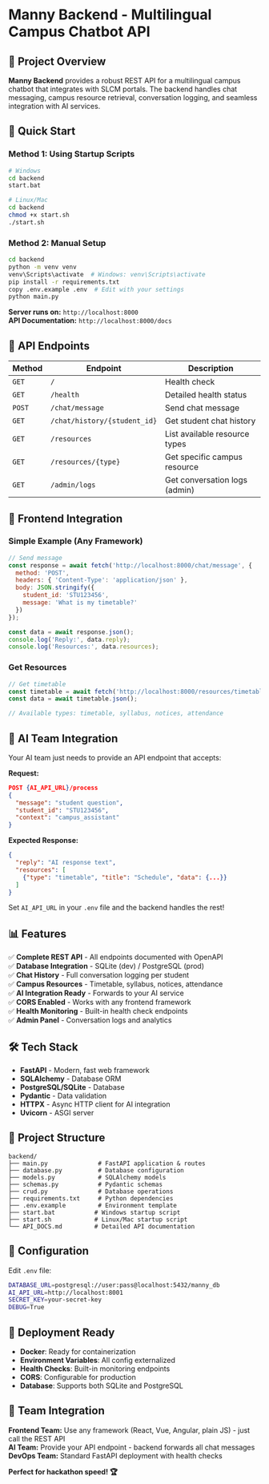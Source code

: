 # Manny Backend - Multilingual Campus Chatbot API

## 🎯 Project Overview

**Manny Backend** provides a robust REST API for a multilingual campus chatbot that integrates with SLCM portals. The backend handles chat messaging, campus resource retrieval, conversation logging, and seamless integration with AI services.

## 🚀 Quick Start

### Method 1: Using Startup Scripts
```bash
# Windows
cd backend
start.bat

# Linux/Mac  
cd backend
chmod +x start.sh
./start.sh
```

### Method 2: Manual Setup
```bash
cd backend
python -m venv venv
venv\Scripts\activate  # Windows: venv\Scripts\activate
pip install -r requirements.txt
copy .env.example .env  # Edit with your settings
python main.py
```

**Server runs on:** `http://localhost:8000`  
**API Documentation:** `http://localhost:8000/docs`

## 📡 API Endpoints

| Method | Endpoint | Description |
|--------|----------|-------------|
| `GET` | `/` | Health check |
| `GET` | `/health` | Detailed health status |
| `POST` | `/chat/message` | Send chat message |
| `GET` | `/chat/history/{student_id}` | Get student chat history |
| `GET` | `/resources` | List available resource types |
| `GET` | `/resources/{type}` | Get specific campus resource |
| `GET` | `/admin/logs` | Get conversation logs (admin) |

## 🔌 Frontend Integration

### Simple Example (Any Framework)
```javascript
// Send message
const response = await fetch('http://localhost:8000/chat/message', {
  method: 'POST',
  headers: { 'Content-Type': 'application/json' },
  body: JSON.stringify({
    student_id: 'STU123456',
    message: 'What is my timetable?'
  })
});

const data = await response.json();
console.log('Reply:', data.reply);
console.log('Resources:', data.resources);
```

### Get Resources
```javascript
// Get timetable
const timetable = await fetch('http://localhost:8000/resources/timetable');
const data = await timetable.json();

// Available types: timetable, syllabus, notices, attendance
```

## 🤖 AI Team Integration

Your AI team just needs to provide an API endpoint that accepts:

**Request:**
```json
POST {AI_API_URL}/process
{
  "message": "student question",
  "student_id": "STU123456",
  "context": "campus_assistant"
}
```

**Expected Response:**
```json
{
  "reply": "AI response text",
  "resources": [
    {"type": "timetable", "title": "Schedule", "data": {...}}
  ]
}
```

Set `AI_API_URL` in your `.env` file and the backend handles the rest!

## 📊 Features

✅ **Complete REST API** - All endpoints documented with OpenAPI  
✅ **Database Integration** - SQLite (dev) / PostgreSQL (prod)  
✅ **Chat History** - Full conversation logging per student  
✅ **Campus Resources** - Timetable, syllabus, notices, attendance  
✅ **AI Integration Ready** - Forwards to your AI service  
✅ **CORS Enabled** - Works with any frontend framework  
✅ **Health Monitoring** - Built-in health check endpoints  
✅ **Admin Panel** - Conversation logs and analytics  

## 🛠 Tech Stack

- **FastAPI** - Modern, fast web framework
- **SQLAlchemy** - Database ORM  
- **PostgreSQL/SQLite** - Database
- **Pydantic** - Data validation
- **HTTPX** - Async HTTP client for AI integration
- **Uvicorn** - ASGI server

## 📁 Project Structure

```
backend/
├── main.py              # FastAPI application & routes
├── database.py          # Database configuration  
├── models.py            # SQLAlchemy models
├── schemas.py           # Pydantic schemas
├── crud.py              # Database operations
├── requirements.txt     # Python dependencies
├── .env.example         # Environment template
├── start.bat           # Windows startup script
├── start.sh            # Linux/Mac startup script
└── API_DOCS.md         # Detailed API documentation
```

## 🔧 Configuration

Edit `.env` file:
```bash
DATABASE_URL=postgresql://user:pass@localhost:5432/manny_db
AI_API_URL=http://localhost:8001
SECRET_KEY=your-secret-key
DEBUG=True
```

## 🚀 Deployment Ready

- **Docker**: Ready for containerization
- **Environment Variables**: All config externalized  
- **Health Checks**: Built-in monitoring endpoints
- **CORS**: Configurable for production
- **Database**: Supports both SQLite and PostgreSQL

## 👥 Team Integration

**Frontend Team:** Use any framework (React, Vue, Angular, plain JS) - just call the REST API  
**AI Team:** Provide your API endpoint - backend forwards all chat messages  
**DevOps Team:** Standard FastAPI deployment with health checks  

**Perfect for hackathon speed! 🏆**
